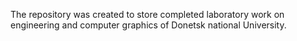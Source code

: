 The repository was created to store completed laboratory work on engineering and computer graphics of Donetsk national University.
